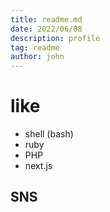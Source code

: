 ```yaml
---
title: readme.md
date: 2022/06/08
description: profile
tag: readme
author: john
---
```


# like
- shell (bash)
- ruby
- PHP
- next.js

## SNS



